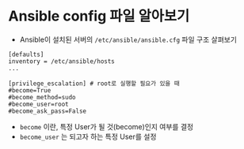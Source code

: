 Ansible config 파일 알아보기
========================

* Ansible이 설치된 서버의 `/etc/ansible/ansible.cfg` 파일 구조 살펴보기

```
[defaults]
inventory = /etc/ansible/hosts
...

[privilege_escalation] # root로 실행할 필요가 있을 때
#become=True
#become_method=sudo
#become_user=root
#become_ask_pass=False
```

* `become` 이란, 특정 User가 될 것(become)인지 여부를 결정
* `become_user` 는 되고자 하는 특정 User를 설정
